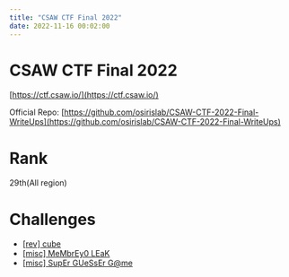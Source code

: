 ```yaml
---
title: "CSAW CTF Final 2022"
date: 2022-11-16 00:02:00
---
```


# CSAW CTF Final 2022

[https://ctf.csaw.io/](https://ctf.csaw.io/)

Official Repo: [https://github.com/osirislab/CSAW-CTF-2022-Final-WriteUps](https://github.com/osirislab/CSAW-CTF-2022-Final-WriteUps)

# Rank

29th(All region)

# Challenges

- [[rev] cube](./rev/cube/)
- [[misc] MeMbrEy0 LEaK](./misc/MeMbrEy0_LEaK/)
- [[misc] SupEr GUeSsEr G@me](./misc/SupEr_GUeSsEr_Game/)